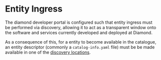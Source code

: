 # Entity Ingress

The diamond developer portal is configured such that entity ingress must be performed via discovery, allowing it to act as a transparent window onto the software and services currently developed and deployed at Diamond.

As a consequence of this, for a entity to become available in the catalogue, an entity descriptor (commonly a `catalog-info.yaml` file) must be be made available in one of the [discovery locations](../references/discovery-locations.md).
